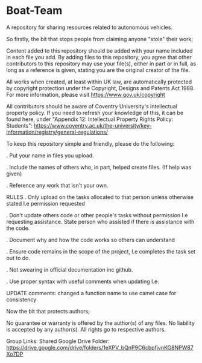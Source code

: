 # Boat-Team
A repository for sharing resources related to autonomous vehicles.

So firstly, the bit that stops people from claiming anyone "stole" their work;

Content added to this repository should be added with your name included in each file you add. By adding files to this repository, you agree that other contributors to this repository may use your file(s), either in part or in full, as long as a reference is given, stating you are the original creator of the file.

All works when created, at least within UK law, are automatically protected by copyright protection under the Copyright, Designs and Patents Act 1988. For more information, please visit https://www.gov.uk/copyright

All contributors should be aware of Coventry University's intellectual property policy. If you need to refresh your knowledge of this, it can be found here, under "Appendix 12: Intellectual Property Rights Policy: Students": https://www.coventry.ac.uk/the-university/key-information/registry/general-regulations/

To keep this repository simple and friendly, please do the following:

. Put your name in files you upload.

. Include the names of others who, in part, helped create files. (If help was given)

. Reference any work that isn't your own.

RULES
. Only upload on the tasks allocated to that person unless otherwise stated I.e permission requested

. Don't update others code or other people's tasks without permission I.e requesting assistance. State person who assisted if there is assistance with the code.

. Document why and how the code works so others can understand

. Ensure code remains in the scope of the project, I.e completes the task set out to do.

. Not swearing in official documentation inc github.

. Use proper syntax with useful comments when updating I.e:

UPDATE comments: changed a function name to use camel case for consistency

Now the bit that protects authors;

No guarantee or warranty is offered by the author(s) of any files. No liability is accepted by any author(s). All rights go to respective authors.

Group Links: Shared Google Drive Folder: https://drive.google.com/drive/folders/1eXPV_bQnP9C6cbpfjvnKG8NPW87Xo7DP
